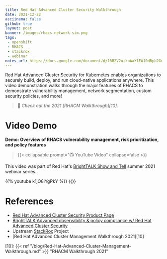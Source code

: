 ```yaml
---
title: Red Hat Advanced Cluster Security Walkthrough
date: 2021-12-22
asciinema: false
github: true
layout: post
banner: /images/rhacs-network-sim.png
tags:
 - openshift
 - RHACS
 - stackrox
 - webinar
notes_url: https://docs.google.com/document/d/1RB2V2utkbAaXlEWJ0dBpb2GdezaObtaliJZByeI40tU/edit
---
```


Red Hat Advanced Cluster Security for Kubernetes enables organizations to securely build, deploy, and run cloud-native applications anywhere. This video demonstration walks through the major features of RHACS to demonstrate vulnerability management, network segmentation, custom security policies, and more!
<!--more-->

> :notebook: _Check out the 2021 [RHACM Walkthrough][10]._

# Video Demo

**Demo: Overview of RHACS vulnerability management, risk prioritization, and policy features**
> {{< collapsable prompt="📺 YouTube Video" collapse=false >}}
  <p>This video was part of Red Hat's <a href="https://www.brighttalk.com/webcast/15137/515195">BrightTALK Show and Tell</a> summer  2021 webinar series.</p>
  {{% youtube k1jO8iYgPkY %}}
  {{</collapsable>}}

# References

* [Red Hat Advanced Cluster Security Product Page][3]
* [BrightTALK Advanced observability & policy compliance w/ Red Hat Advanced Cluster Security][2]
* Upstream [StackRox][1] Project
* [Red Hat Advanced Cluster Management Walkthrough 2021][10]

[1]: https://stackrox.io "StackRox"
[2]: https://www.brighttalk.com/webcast/15137/515195 "BrightTALK Advanced observability & policy compliance w/ Red Hat Advanced Cluster Security"
[3]: https://www.redhat.com/en/technologies/cloud-computing/openshift/advanced-cluster-security-kubernetes "RHACS Product Page"
[10]: {{< ref "/blog/Red-Hat-Advanced-Cluster-Management-Walkthrough.md" >}} "RHACM Walkthrough 2021"